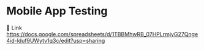 # Mobile App Testing

🔗 Link  https://docs.google.com/spreadsheets/d/1TBBMhwRB_07HPLrmjyG27Qnge4id-lduf9UWytv1q3c/edit?usp=sharing
